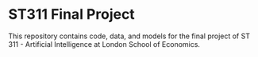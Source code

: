 # ST311 Final Project
This repository contains code, data, and models for the final project of ST 311 - Artificial Intelligence at London School of Economics.
